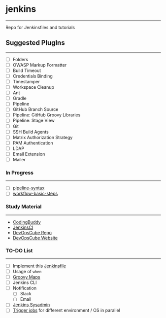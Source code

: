 # jenkins
---
Repo for Jenkinsfiles and tutorials

## Suggested PlugIns
---
- [ ] Folders
- [ ] OWASP Markup Formatter
- [ ] Build Timeout
- [ ] Credentials Binding
- [ ] Timestamper
- [ ] Workspace Cleanup
- [ ] Ant
- [ ] Gradle
- [ ] Pipeline
- [ ] GitHub Branch Source
- [ ] Pipeline: GitHub Groovy Libraries
- [ ] Pipeline: Stage View
- [ ] Git
- [ ] SSH Build Agents
- [ ] Matrix Authorization Strategy
- [ ] PAM Authentication
- [ ] LDAP
- [ ] Email Extension
- [ ] Mailer

### In Progress
---
- [ ] [pipeline-syntax](https://www.jenkins.io/doc/book/pipeline/syntax/)
- [ ] [workflow-basic-steps](https://www.jenkins.io/doc/pipeline/steps/workflow-basic-steps/)

### Study Material
---
- [CodingBuddy](https://www.google.com/search?q=jenkins+site%3A%2F%2Fcoddingbuddy.com&oq=jenkins+site%3A%2F%2Fcoddingbuddy.com&aqs=edge..69i57.4793j0j4&sourceid=chrome&ie=UTF-8)
- [JenkinsCI](https://github.com/jenkinsci/pipeline-examples/tree/master/pipeline-examples)
- [DevOpsCube Repo](https://github.com/devopscube?tab=repositories)
- [DevOpsCube Website](https://devopscube.com/)

### TO-DO List
---
- [ ] Implement this [Jenkinsfile](https://stackoverflow.com/questions/36651432/how-to-implement-post-build-stage-using-jenkins-pipeline-plug-in)
- [ ] Usage of `when`
- [ ] [Groovy Maps](https://www.baeldung.com/groovy-maps)
- [ ] Jenkins CLI
- [ ] Notification
  - [ ] Slack
  - [ ] Email
- [ ] [Jenkins Sysadmin](https://www.jenkins.io/doc/book/system-administration/)
- [ ] [Trigger jobs](https://stackoverflow.com/questions/36306883/how-can-i-trigger-another-job-from-a-jenkins-pipeline-jenkinsfile-with-github) for different environment / OS in parallel
